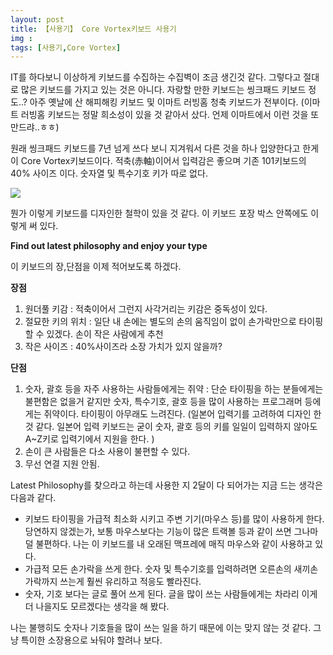 ```yaml
---
layout: post
title: 【사용기】 Core Vortex키보드 사용기 
img : 
tags: [사용기,Core Vortex]
---
```




IT를 하다보니 이상하게 키보드를 수집하는 수집벽이 조금 생긴것 같다. 그렇다고 절대로 많은 키보드를 가지고 있는 것은 아니다. 자랑할 만한 키보드는 씽크패드 키보드 정도..? 아주 옛날에 산 해피해킹 키보드 및 이마트 러빙홈 청축 키보드가 전부이다. (이마트 러빙홈 키보드는 정말 희소성이 있을 것 같아서 샀다. 언제 이마트에서 이런 것을 또 만드랴..ㅎㅎ)



원래 씽크패드 키보드를 7년 넘게 쓰다 보니 지겨워서 다른 것을 하나 입양한다고 한게 이 Core Vortex키보드이다. 적축(赤軸)이어서 입력감은 좋으며 기존 101키보드의 40% 사이즈 이다. 숫자열 및 특수기호 키가 따로 없다. 



![](https://img.gigglehd.com/gg/files/attach/images/13773/515/686/aa8de7f4ed5aa684e84c3c880d508f60.jpg)



뭔가 이렇게 키보드를 디자인한 철학이 있을 것 같다. 이 키보드 포장 박스 안쪽에도 이렇게 써 있다. 

**Find out latest philosophy and enjoy your type**



이 키보드의 장,단점을 이제 적어보도록 하겠다. 



**장점**

1. 원더풀 키감 : 적축이어서 그런지 사각거리는  키감은 중독성이 있다. 
2. 절묘한 키의 위치 : 일단 내 손에는 별도의 손의 움직임이 없이 손가락만으로 타이핑 할 수 있겠다. 손이 작은 사람에게 추천 
3. 작은 사이즈 : 40%사이즈라 소장 가치가 있지 않을까?



**단점**

1. 숫자, 괄호 등을 자주 사용하는 사람들에게는 쥐약 : 단순 타이핑을 하는 분들에게는 불편함은 없을거 같지만 숫자, 특수기호, 괄호 등을 많이 사용하는 프로그래머 등에게는 쥐약이다. 타이핑이 아무래도 느려진다. (일본어 입력기를 고려하여 디자인 한 것 같다. 일본어 입력 키보드는 굳이 숫자, 괄호 등의 키를 일일이 입력하지 않아도 A~Z키로 입력기에서 지원을 한다. )
2. 손이 큰 사람들은 다소 사용이 불편할 수 있다. 
3. 무선 연결 지원 안됨. 



Latest Philosophy를 찾으라고 하는데 사용한 지 2달이 다 되어가는 지금 드는 생각은 다음과 같다. 

* 키보드 타이핑을 가급적 최소화 시키고 주변 기기(마우스 등)를 많이 사용하게 한다. 당연하지 않겠는가, 보통 마우스보다는 기능이 많은 트랙볼 등과 같이 쓰면 그나마 덜 불편하다. 나는 이 키보드를 내 오래된 맥프레에 매직 마우스와 같이 사용하고 있다. 
* 가급적 모든 손가락을 쓰게 한다. 숫자 및 특수기호를 입력하려면 오른손의 새끼손가락까지 쓰는게 훨씬 유리하고 적응도 빨라진다. 
* 숫자, 기호 보다는 글로 풀어 쓰게 된다. 글을 많이 쓰는 사람들에게는 차라리 이게 더 나을지도 모르겠다는 생각을 해 봤다. 



나는 불행히도 숫자나 기호들을 많이 쓰는 일을 하기 때문에 이는 맞지 않는 것 같다. 그냥 특이한 소장용으로 놔둬야 할려나 보다.



